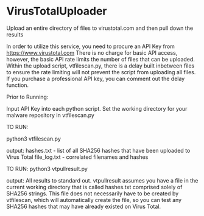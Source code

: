 # VirusTotalUploader
Upload an entire directory of files to virustotal.com and then pull down the results

In order to utilize this service, you need to procure an API Key from https://www.virustotal.com
There is no charge for basic API access, however, the basic API rate limits the number of files that can be uploaded.
Within the upload script, vtfilescan.py, there is a delay built inbetween files to ensure the rate limiting will not
prevent the script from uploading all files. If you purchase a professional API key, you can comment out the delay function.

Prior to Running:

Input API Key into each python script. Set the working directory for your malware repository in vtfilescan.py

TO RUN:

python3 vtfilescan.py   

output:
hashes.txt - list of all SHA256 hashes that have been uploaded to Virus Total 
file_log.txt - correlated filenames and hashes 



TO RUN:
python3 vtpullresult.py 

output:
All results to standard out. vtpullresult assumes you have a file in the current working directory that is called hashes.txt comprised solely of SHA256 strings. This file does not necessarily have to be created by vtfilescan, which will automatically create the file, so you can test any SHA256 hashes that may have already existed on Virus Total. 

